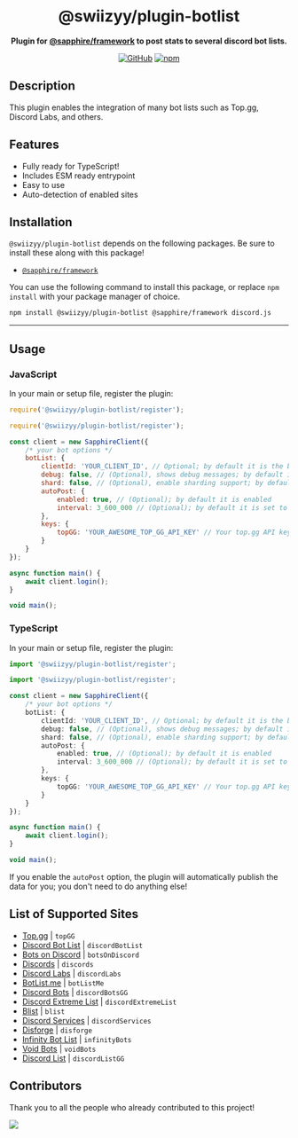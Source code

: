 <div align="center">

# @swiizyy/plugin-botlist

**Plugin for <a href="https://github.com/sapphiredev/framework">@sapphire/framework</a> to post stats to several discord bot lists.**

[![GitHub](https://img.shields.io/github/license/swiizyy/sapphire-plugin-botlist)](https://github.com/swiizyy/sapphire-plugin-botlist/blob/main/LICENSE.md)
[![npm](https://img.shields.io/npm/v/@swiizyy/plugin-botlist?color=crimson&logo=npm&style=flat-square)](https://www.npmjs.com/package/@swiizyy/plugin-botlist)

</div>

## Description

This plugin enables the integration of many bot lists such as Top.gg, Discord Labs, and others.

## Features

-   Fully ready for TypeScript!
-   Includes ESM ready entrypoint
-   Easy to use
-   Auto-detection of enabled sites

## Installation

`@swiizyy/plugin-botlist` depends on the following packages. Be sure to install these along with this package!

-   [`@sapphire/framework`](https://www.npmjs.com/package/@sapphire/framework)

You can use the following command to install this package, or replace `npm install` with your package manager of choice.

```sh
npm install @swiizyy/plugin-botlist @sapphire/framework discord.js
```

---

## Usage

### JavaScript

In your main or setup file, register the plugin:

```javascript
require('@swiizyy/plugin-botlist/register');
```

```javascript
require('@swiizyy/plugin-botlist/register');

const client = new SapphireClient({
	/* your bot options */
	botList: {
		clientId: 'YOUR_CLIENT_ID', // Optional; by default it is the bot's id
		debug: false, // (Optional), shows debug messages; by default it is false
		shard: false, // (Optional), enable sharding support; by default it is false
		autoPost: {
			enabled: true, // (Optional); by default it is enabled
			interval: 3_600_000 // (Optional); by default it is set to 1 hour
		},
		keys: {
			topGG: 'YOUR_AWESOME_TOP_GG_API_KEY' // Your top.gg API key (a list will be found below)
		}
	}
});

async function main() {
	await client.login();
}

void main();
```

### TypeScript

In your main or setup file, register the plugin:

```typescript
import '@swiizyy/plugin-botlist/register';
```

```typescript
import '@swiizyy/plugin-botlist/register';

const client = new SapphireClient({
	/* your bot options */
	botList: {
		clientId: 'YOUR_CLIENT_ID', // Optional; by default it is the bot's id
		debug: false, // (Optional), shows debug messages; by default it is false
		shard: false, // (Optional), enable sharding support; by default it is false
		autoPost: {
			enabled: true, // (Optional); by default it is enabled
			interval: 3_600_000 // (Optional); by default it is set to 1 hour
		},
		keys: {
			topGG: 'YOUR_AWESOME_TOP_GG_API_KEY' // Your top.gg API key (a list will be found below)
		}
	}
});

async function main() {
	await client.login();
}

void main();
```

If you enable the `autoPost` option, the plugin will automatically publish the data for you; you don't need to do anything else!

## List of Supported Sites

-   [Top.gg](https://top.gg) | `topGG`
-   [Discord Bot List](https://discordbotlist.com) | `discordBotList`
-   [Bots on Discord](https://bots.ondiscord.xyz) | `botsOnDiscord`
-   [Discords](https://discords.com) | `discords`
-   [Discord Labs](https://bots.discordlabs.org) | `discordLabs`
-   [BotList.me](https://botlist.me) | `botListMe`
-   [Discord Bots](https://discord.bots.gg) | `discordBotsGG`
-   [Discord Extreme List](https://discordextremelist.xyz) | `discordExtremeList`
-   [Blist](https://blist.xyz) | `blist`
-   [Discord Services](https://discordservices.net) | `discordServices`
-   [Disforge](https://disforge.com) | `disforge`
-   [Infinity Bot List](https://infinitybots.gg) | `infinityBots`
-   [Void Bots](https://voidbots.net) | `voidBots`
-   [Discord List](https://discordlist.gg) | `discordListGG`

## Contributors

Thank you to all the people who already contributed to this project!

<a href="https://github.com/swiizyy/sapphire-plugin-botlist/graphs/contributors">
  <img src="https://contrib.rocks/image?repo=swiizyy/sapphire-plugin-botlist" />
</a>
